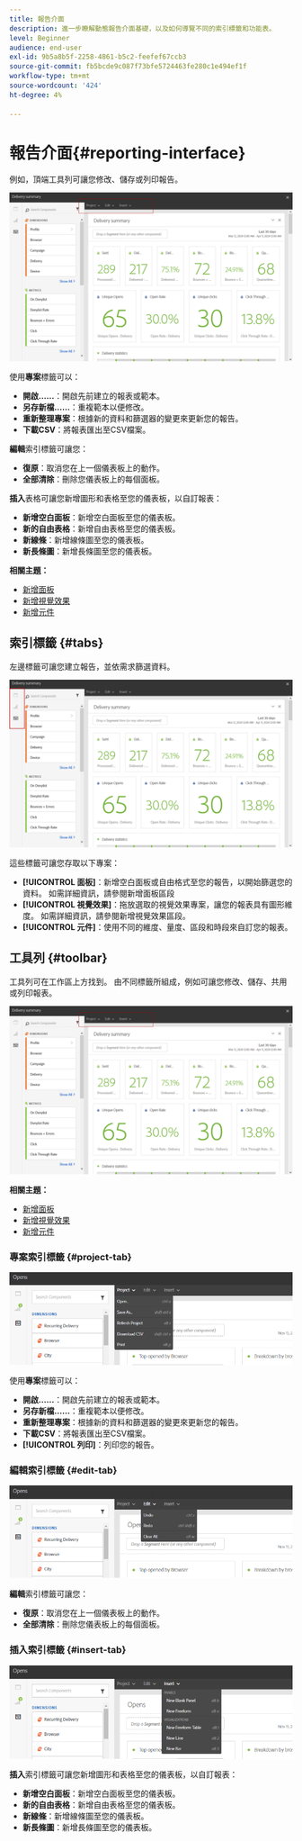 ```yaml
---
title: 報告介面
description: 進一步瞭解動態報告介面基礎，以及如何導覽不同的索引標籤和功能表。
level: Beginner
audience: end-user
exl-id: 9b5a8b5f-2258-4861-b5c2-feefef67ccb3
source-git-commit: fb5bcde9c087f73bfe5724463fe280c1e494ef1f
workflow-type: tm+mt
source-wordcount: '424'
ht-degree: 4%

---
```


# 報告介面{#reporting-interface}

例如，頂端工具列可讓您修改、儲存或列印報告。

![](assets/dynamic_report_toolbar.png)

使用&#x200B;**專案**&#x200B;標籤可以：

* **開啟……**：開啟先前建立的報表或範本。
* **另存新檔……**：重複範本以便修改。
* **重新整理專案**：根據新的資料和篩選器的變更來更新您的報告。
* **下載CSV**：將報表匯出至CSV檔案。

**編輯**&#x200B;索引標籤可讓您：

* **復原**：取消您在上一個儀表板上的動作。
* **全部清除**：刪除您儀表板上的每個面板。

**插入**&#x200B;表格可讓您新增圖形和表格至您的儀表板，以自訂報表：

* **新增空白面板**：新增空白面板至您的儀表板。
* **新的自由表格**：新增自由表格至您的儀表板。
* **新線條**：新增線條圖至您的儀表板。
* **新長條圖**：新增長條圖至您的儀表板。

**相關主題：**

* [新增面板](adding-panels.md)
* [新增視覺效果](adding-visualizations.md)
* [新增元件](adding-components.md)

## 索引標籤 {#tabs}

左邊標籤可讓您建立報告，並依需求篩選資料。

![](assets/dynamic_report_interface.png)

這些標籤可讓您存取以下專案：

* **[!UICONTROL 面板]**：新增空白面板或自由格式至您的報告，以開始篩選您的資料。 如需詳細資訊，請參閱新增面板區段
* **[!UICONTROL 視覺效果]**：拖放選取的視覺效果專案，讓您的報表具有圖形維度。 如需詳細資訊，請參閱新增視覺效果區段。
* **[!UICONTROL 元件]**：使用不同的維度、量度、區段和時段來自訂您的報表。

## 工具列 {#toolbar}

工具列可在工作區上方找到。 由不同標籤所組成，例如可讓您修改、儲存、共用或列印報表。

![](assets/dynamic_report_toolbar.png)

**相關主題：**

* [新增面板](adding-panels.md)
* [新增視覺效果](adding-visualizations.md)
* [新增元件](adding-components.md)

### 專案索引標籤 {#project-tab}

![](assets/tab_project.png)

使用&#x200B;**專案**&#x200B;標籤可以：

* **開啟……**：開啟先前建立的報表或範本。
* **另存新檔……**：重複範本以便修改。
* **重新整理專案**：根據新的資料和篩選器的變更來更新您的報告。
* **下載CSV**：將報表匯出至CSV檔案。
* **[!UICONTROL 列印]**：列印您的報告。

### 編輯索引標籤 {#edit-tab}

![](assets/tab_edit.png)

**編輯**&#x200B;索引標籤可讓您：

* **復原**：取消您在上一個儀表板上的動作。
* **全部清除**：刪除您儀表板上的每個面板。

### 插入索引標籤 {#insert-tab}

![](assets/tab_insert.png)

**插入**&#x200B;索引標籤可讓您新增圖形和表格至您的儀表板，以自訂報表：

* **新增空白面板**：新增空白面板至您的儀表板。
* **新的自由表格**：新增自由表格至您的儀表板。
* **新線條**：新增線條圖至您的儀表板。
* **新長條圖**：新增長條圖至您的儀表板。
